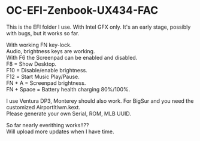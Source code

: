 # OC-EFI-Zenbook-UX434-FAC
This is the EFI folder I use. 
With Intel GFX only. It's an early stage, possibly with bugs, but it works so far.

With working FN key-lock.  
Audio, brightness keys are working.   
With F6 the Screenpad can be enabled and disabled.  
F8  = Show Desktop.  
F10 = Disable/enable brightness.  
F12 = Start Music Play/Pause.  
FN + A = Screenpad brightness.  
FN + Space = Battery health charging 80%/100%.  

I use Ventura DP3, Monterey should also work. For BigSur and you need the customized AirportItlwm.kext.  
Please generate your own Serial, ROM, MLB UUID.  

So far nearly everithing works!!??   
Will upload more updates when I have time.  
